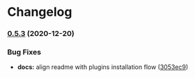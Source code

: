 # Changelog

### [0.5.3](https://www.github.com/netlify-labs/netlify-plugin-sitemap/compare/v0.5.2...v0.5.3) (2020-12-20)


### Bug Fixes

* **docs:** align readme with plugins installation flow ([3053ec9](https://www.github.com/netlify-labs/netlify-plugin-sitemap/commit/3053ec90c267381a705313ddda06f82353668260))
